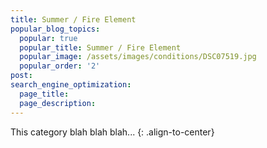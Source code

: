 ```yaml
---
title: Summer / Fire Element
popular_blog_topics:
  popular: true
  popular_title: Summer / Fire Element
  popular_image: /assets/images/conditions/DSC07519.jpg
  popular_order: '2'
post:
search_engine_optimization:
  page_title:
  page_description:
---
```


This category blah blah blah...
{: .align-to-center}